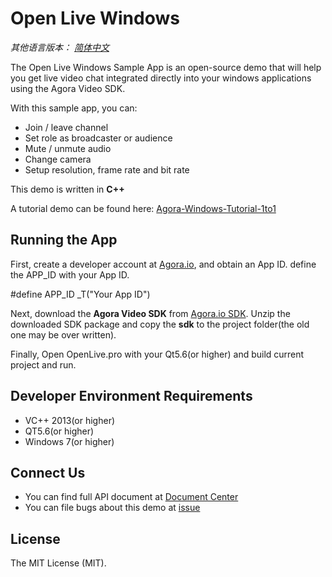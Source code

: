 # Open Live Windows

*其他语言版本： [简体中文](README.zh.md)*

The Open Live Windows Sample App is an open-source demo that will help you get live video chat integrated directly into your windows applications using the Agora Video SDK.

With this sample app, you can:

- Join / leave channel
- Set role as broadcaster or audience
- Mute / unmute audio
- Change camera
- Setup resolution, frame rate and bit rate

This demo is written in **C++**

A tutorial demo can be found here: [Agora-Windows-Tutorial-1to1](https://github.com/AgoraIO/Basic-Video-Call/tree/master/One-to-One-Video/Agora-Windows-Tutorial-1to1)

## Running the App
First, create a developer account at [Agora.io](https://dashboard.agora.io/signin/), and obtain an App ID. define the APP_ID with your App ID.

#define APP_ID _T("Your App ID")

Next, download the **Agora Video SDK** from [Agora.io SDK](https://www.agora.io/en/download/). Unzip the downloaded SDK package and copy the **sdk** to the project folder(the old one may be over written).

Finally, Open OpenLive.pro with your Qt5.6(or higher) and build current project and run.
  
## Developer Environment Requirements
* VC++ 2013(or higher)
* QT5.6(or higher)
* Windows 7(or higher)

## Connect Us

- You can find full API document at [Document Center](https://docs.agora.io/en/)
- You can file bugs about this demo at [issue](https://github.com/AgoraIO/Basic-Video-Call/issues)

## License

The MIT License (MIT).
